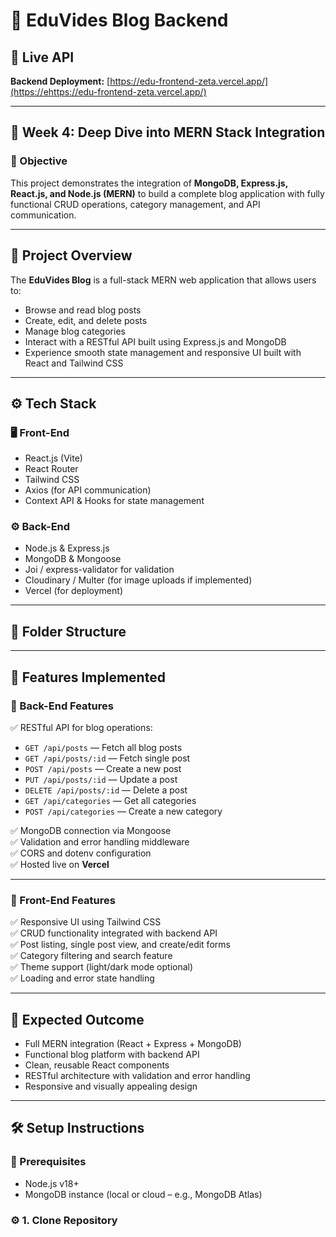 # 📰 EduVides Blog Backend

## 🔗 Live API
**Backend Deployment:** [https://edu-frontend-zeta.vercel.app/](https://ehttps://edu-frontend-zeta.vercel.app/)

---

## 🔄 Week 4: Deep Dive into MERN Stack Integration

### 🚀 Objective
This project demonstrates the integration of **MongoDB, Express.js, React.js, and Node.js (MERN)** to build a complete blog application with fully functional CRUD operations, category management, and API communication.

---

## 📘 Project Overview
The **EduVides Blog** is a full-stack MERN web application that allows users to:
- Browse and read blog posts
- Create, edit, and delete posts
- Manage blog categories
- Interact with a RESTful API built using Express.js and MongoDB
- Experience smooth state management and responsive UI built with React and Tailwind CSS

---

## ⚙️ Tech Stack

### 🖥️ Front-End
- React.js (Vite)
- React Router
- Tailwind CSS
- Axios (for API communication)
- Context API & Hooks for state management

### ⚙️ Back-End
- Node.js & Express.js
- MongoDB & Mongoose
- Joi / express-validator for validation
- Cloudinary / Multer (for image uploads if implemented)
- Vercel (for deployment)

---

## 📂 Folder Structure





---

## 🧠 Features Implemented

### 🧩 Back-End Features
✅ RESTful API for blog operations:
- `GET /api/posts` — Fetch all blog posts  
- `GET /api/posts/:id` — Fetch single post  
- `POST /api/posts` — Create a new post  
- `PUT /api/posts/:id` — Update a post  
- `DELETE /api/posts/:id` — Delete a post  
- `GET /api/categories` — Get all categories  
- `POST /api/categories` — Create a new category  

✅ MongoDB connection via Mongoose  
✅ Validation and error handling middleware  
✅ CORS and dotenv configuration  
✅ Hosted live on **Vercel**

---

### 🎨 Front-End Features
✅ Responsive UI using Tailwind CSS  
✅ CRUD functionality integrated with backend API  
✅ Post listing, single post view, and create/edit forms  
✅ Category filtering and search feature  
✅ Theme support (light/dark mode optional)  
✅ Loading and error state handling  

---

## 🧪 Expected Outcome
- Full MERN integration (React + Express + MongoDB)
- Functional blog platform with backend API
- Clean, reusable React components
- RESTful architecture with validation and error handling
- Responsive and visually appealing design

---

## 🛠️ Setup Instructions

### 🔧 Prerequisites
- Node.js v18+  
- MongoDB instance (local or cloud – e.g., MongoDB Atlas)

### ⚙️ 1. Clone Repository

